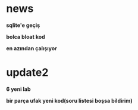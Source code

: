 #  news
**sqlite'e geçiş**

**bolca bloat kod**

**en azından çalışıyor**

# update2

**6 yeni lab**

**bir parça ufak yeni kod(soru listesi boşsa bildirim)**
